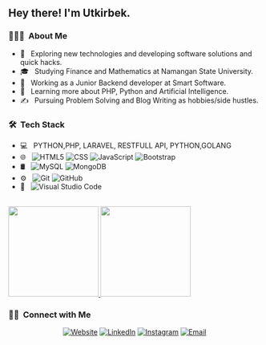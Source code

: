 

<h2> Hey there! I'm Utkirbek.</h2>

<h3> 👨🏻‍💻 &nbsp;About Me </h3>

- 🤔 &nbsp; Exploring new technologies and developing software solutions and quick hacks.
- 🎓 &nbsp; Studying Finance and Mathematics at Namangan State University.
- 💼 &nbsp; Working as a Junior Backend developer at Smart Software.
- 🌱 &nbsp; Learning more about PHP, Python and Artificial Intelligence.
- ✍️ &nbsp; Pursuing Problem Solving and Blog Writing as hobbies/side hustles.

<h3> 🛠 &nbsp;Tech Stack</h3>

- 💻 &nbsp;
   PYTHON,PHP, LARAVEL, RESTFULL API, PYTHON,GOLANG
- 🌐 &nbsp;
  ![HTML5](https://img.shields.io/badge/-HTML5-333333?style=flat&logo=HTML5)
  ![CSS](https://img.shields.io/badge/-CSS-333333?style=flat&logo=CSS3&logoColor=1572B6)
  ![JavaScript](https://img.shields.io/badge/-JavaScript-333333?style=flat&logo=javascript)
  ![Bootstrap](https://img.shields.io/badge/-Bootstrap-333333?style=flat&logo=bootstrap&logoColor=563D7C)
- 🛢 &nbsp;
  ![MySQL](https://img.shields.io/badge/-MySQL-333333?style=flat&logo=mysql)
  ![MongoDB](https://img.shields.io/badge/-MongoDB-333333?style=flat&logo=mongodb)
- ⚙️ &nbsp;
  ![Git](https://img.shields.io/badge/-Git-333333?style=flat&logo=git)
  ![GitHub](https://img.shields.io/badge/-GitHub-333333?style=flat&logo=github)
- 🔧 &nbsp;
  ![Visual Studio Code](https://img.shields.io/badge/-Visual%20Studio%20Code-333333?style=flat&logo=visual-studio-code&logoColor=007ACC)

<br/>

<a href="https://github.com/AVS1508">
  <img height="180em" src="https://github-readme-stats.vercel.app/api?username=MutalievUtkirbek&theme=buefy&show_icons=true" />
  <img height="180em" src="https://github-readme-stats.vercel.app/api/top-langs/?username=MutalievUtkirbek&theme=buefy&layout=compact" />
</a>

<br/>

<h3> 🤝🏻 &nbsp;Connect with Me </h3>

<p align="center">
<a href="https://www.tespen.uz/"><img alt="Website" src="https://img.shields.io/badge/Website-www.tespen.uz-blue?style=flat-square&logo=google-chrome"></a>
<a href="https://www.linkedin.com/in/AVS1508/"><img alt="LinkedIn" src="https://img.shields.io/badge/LinkedIn-Mutaliev Utkirbek-blue?style=flat-square&logo=linkedin"></a>
<a href="https://www.instagram.com/mutalievutkirbek/"><img alt="Instagram" src="https://img.shields.io/badge/Instagram-mutalievutkirbek-blue?style=flat-square&logo=instagram"></a>
<a href="mailto:mutaliyevutkirbek@gmail.com"><img alt="Email" src="https://img.shields.io/badge/Email-mutaliyevutkirbek@gmail.com-blue?style=flat-square&logo=gmail"></a>
</p>
